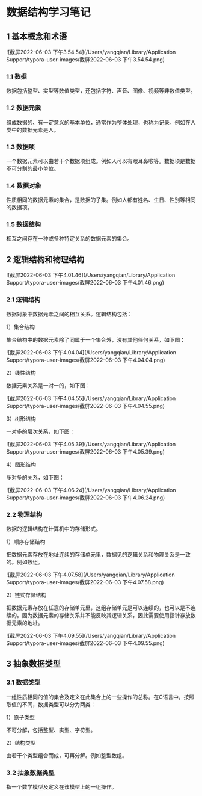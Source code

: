 # 数据结构学习笔记
## 1 基本概念和术语

![截屏2022-06-03 下午3.54.54](/Users/yangqian/Library/Application Support/typora-user-images/截屏2022-06-03 下午3.54.54.png)

### 1.1 数据

数据包括整型、实型等数值类型，还包括字符、声音、图像、视频等非数值类型。

### 1.2 数据元素

组成数据的、有一定意义的基本单位，通常作为整体处理，也称为记录。例如在人类中的数据元素是人。

### 1.3 数据项

一个数据元素可以由若干个数据项组成。例如人可以有眼耳鼻喉等。数据项是数据不可分割的最小单位。

### 1.4 数据对象

性质相同的数据元素的集合，是数据的子集。例如人都有姓名、生日、性别等相同的数据项。

### 1.5 数据结构

相互之间存在一种或多种特定关系的数据元素的集合。

## 2 逻辑结构和物理结构

![截屏2022-06-03 下午4.01.46](/Users/yangqian/Library/Application Support/typora-user-images/截屏2022-06-03 下午4.01.46.png)

### 2.1 逻辑结构

数据对象中数据元素之间的相互关系。逻辑结构包括：

1）集合结构

集合结构中的数据元素除了同属于一个集合外，没有其他任何关系，如下图：

![截屏2022-06-03 下午4.04.04](/Users/yangqian/Library/Application Support/typora-user-images/截屏2022-06-03 下午4.04.04.png)

2）线性结构

数据元素关系是一对一的，如下图：

![截屏2022-06-03 下午4.04.55](/Users/yangqian/Library/Application Support/typora-user-images/截屏2022-06-03 下午4.04.55.png)

3）树形结构

一对多的层次关系，如下图：

![截屏2022-06-03 下午4.05.39](/Users/yangqian/Library/Application Support/typora-user-images/截屏2022-06-03 下午4.05.39.png)

4）图形结构

多对多的关系，如下图：

![截屏2022-06-03 下午4.06.24](/Users/yangqian/Library/Application Support/typora-user-images/截屏2022-06-03 下午4.06.24.png)

### 2.2 物理结构

数据的逻辑结构在计算机中的存储形式。

1）顺序存储结构

把数据元素存放在地址连续的存储单元里，数据见的逻辑关系和物理关系是一致的。例如数组。

![截屏2022-06-03 下午4.07.58](/Users/yangqian/Library/Application Support/typora-user-images/截屏2022-06-03 下午4.07.58.png)

2）链式存储结构

把数据元素存放在任意的存储单元里，这组存储单元是可以连续的，也可以是不连续的。因为数据元素的存储关系并不能反映其逻辑关系，因此需要使用指针存放数据元素的地址。

![截屏2022-06-03 下午4.09.55](/Users/yangqian/Library/Application Support/typora-user-images/截屏2022-06-03 下午4.09.55.png)

## 3 抽象数据类型

### 3.1 数据类型

一组性质相同的值的集合及定义在此集合上的一些操作的总称。在C语言中，按照取值的不同，数据类型可以分为两类：

1）原子类型

不可分解，包括整型、实型、字符型。

2）结构类型

由若干个类型组合而成，可再分解。例如整型数组。

### 3.2 抽象数据类型

指一个数学模型及定义在该模型上的一组操作。

